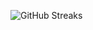 ![GitHub Streaks](http://github-readme-streak-stats.herokuapp.com?user=othnielussher&theme=dracula&hide_border=true)<br/>
